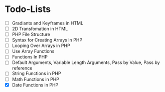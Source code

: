 # Todo-Lists

- [ ] Gradiants and Keyframes in HTML
- [ ] 2D Transfomation in HTML
- [ ] PHP File Structure
- [ ] Syntax for Creating Arrays In PHP
- [ ] Looping Over Arrays in PHP
- [ ] Use Array Functions
- [ ] Functions In PHP
- [ ] Default Arguments, Variable Length Arguments, Pass by Value, Pass by reference
- [ ] String Functions in PHP
- [ ] Math Functions in PHP
- [x] Date Functions in PHP
